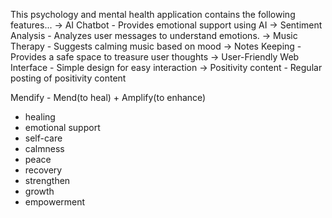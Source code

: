 This psychology and mental health application contains the following features...
-> AI Chatbot - Provides emotional support using AI
-> Sentiment Analysis - Analyzes user messages to understand emotions.
-> Music Therapy - Suggests calming music based on mood
-> Notes Keeping - Provides a safe space to treasure user thoughts
-> User-Friendly Web Interface - Simple design for easy interaction
-> Positivity content - Regular posting of positivity content 

Mendify - Mend(to heal) + Amplify(to enhance)
* healing
* emotional support 
* self-care
* calmness
* peace
* recovery
* strengthen
* growth
* empowerment
